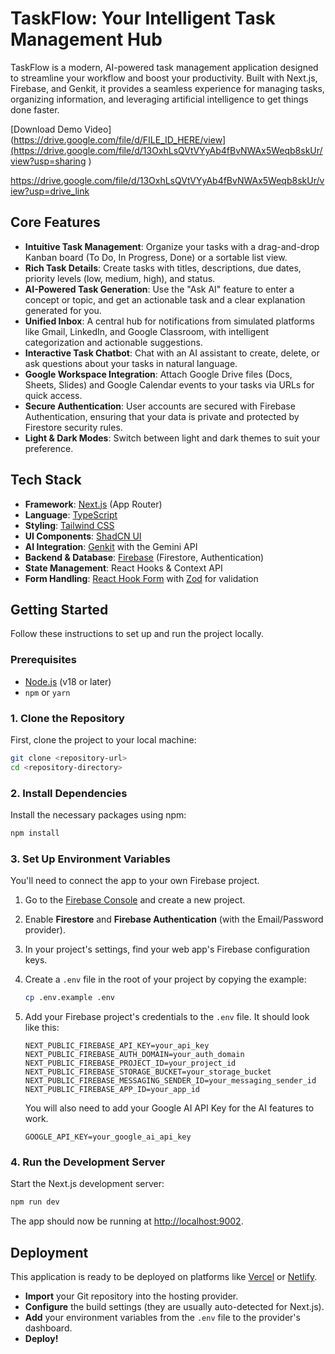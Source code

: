 # TaskFlow: Your Intelligent Task Management Hub

TaskFlow is a modern, AI-powered task management application designed to streamline your workflow and boost your productivity. Built with Next.js, Firebase, and Genkit, it provides a seamless experience for managing tasks, organizing information, and leveraging artificial intelligence to get things done faster.

[Download Demo Video](https://drive.google.com/file/d/FILE_ID_HERE/view](https://drive.google.com/file/d/13OxhLsQVtVYyAb4fBvNWAx5Weqb8skUr/view?usp=sharing
)

https://drive.google.com/file/d/13OxhLsQVtVYyAb4fBvNWAx5Weqb8skUr/view?usp=drive_link




## Core Features

-   **Intuitive Task Management**: Organize your tasks with a drag-and-drop Kanban board (To Do, In Progress, Done) or a sortable list view.
-   **Rich Task Details**: Create tasks with titles, descriptions, due dates, priority levels (low, medium, high), and status.
-   **AI-Powered Task Generation**: Use the "Ask AI" feature to enter a concept or topic, and get an actionable task and a clear explanation generated for you.
-   **Unified Inbox**: A central hub for notifications from simulated platforms like Gmail, LinkedIn, and Google Classroom, with intelligent categorization and actionable suggestions.
-   **Interactive Task Chatbot**: Chat with an AI assistant to create, delete, or ask questions about your tasks in natural language.
-   **Google Workspace Integration**: Attach Google Drive files (Docs, Sheets, Slides) and Google Calendar events to your tasks via URLs for quick access.
-   **Secure Authentication**: User accounts are secured with Firebase Authentication, ensuring that your data is private and protected by Firestore security rules.
-   **Light & Dark Modes**: Switch between light and dark themes to suit your preference.

## Tech Stack

-   **Framework**: [Next.js](https://nextjs.org/) (App Router)
-   **Language**: [TypeScript](https://www.typescriptlang.org/)
-   **Styling**: [Tailwind CSS](https://tailwindcss.com/)
-   **UI Components**: [ShadCN UI](https://ui.shadcn.com/)
-   **AI Integration**: [Genkit](https://firebase.google.com/docs/genkit) with the Gemini API
-   **Backend & Database**: [Firebase](https://firebase.google.com/) (Firestore, Authentication)
-   **State Management**: React Hooks & Context API
-   **Form Handling**: [React Hook Form](https://react-hook-form.com/) with [Zod](https://zod.dev/) for validation

## Getting Started

Follow these instructions to set up and run the project locally.

### Prerequisites

-   [Node.js](https://nodejs.org/) (v18 or later)
-   `npm` or `yarn`

### 1. Clone the Repository

First, clone the project to your local machine:

```bash
git clone <repository-url>
cd <repository-directory>
```

### 2. Install Dependencies

Install the necessary packages using npm:

```bash
npm install
```

### 3. Set Up Environment Variables

You'll need to connect the app to your own Firebase project.

1.  Go to the [Firebase Console](https://console.firebase.google.com/) and create a new project.
2.  Enable **Firestore** and **Firebase Authentication** (with the Email/Password provider).
3.  In your project's settings, find your web app's Firebase configuration keys.
4.  Create a `.env` file in the root of your project by copying the example:

    ```bash
    cp .env.example .env
    ```

5.  Add your Firebase project's credentials to the `.env` file. It should look like this:

    ```
    NEXT_PUBLIC_FIREBASE_API_KEY=your_api_key
    NEXT_PUBLIC_FIREBASE_AUTH_DOMAIN=your_auth_domain
    NEXT_PUBLIC_FIREBASE_PROJECT_ID=your_project_id
    NEXT_PUBLIC_FIREBASE_STORAGE_BUCKET=your_storage_bucket
    NEXT_PUBLIC_FIREBASE_MESSAGING_SENDER_ID=your_messaging_sender_id
    NEXT_PUBLIC_FIREBASE_APP_ID=your_app_id
    ```
    
    You will also need to add your Google AI API Key for the AI features to work.
    
    ```
    GOOGLE_API_KEY=your_google_ai_api_key
    ```
    

### 4. Run the Development Server

Start the Next.js development server:

```bash
npm run dev
```

The app should now be running at [http://localhost:9002](http://localhost:9002).

## Deployment

This application is ready to be deployed on platforms like [Vercel](https://vercel.com/) or [Netlify](https://www.netlify.com/).

-   **Import** your Git repository into the hosting provider.
-   **Configure** the build settings (they are usually auto-detected for Next.js).
-   **Add** your environment variables from the `.env` file to the provider's dashboard.
-   **Deploy!**
